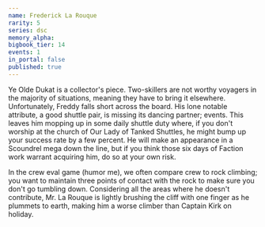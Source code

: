 ```yaml
---
name: Frederick La Rouque
rarity: 5
series: dsc
memory_alpha:
bigbook_tier: 14
events: 1
in_portal: false
published: true
---
```


Ye Olde Dukat is a collector's piece. Two-skillers are not worthy voyagers in the majority of situations, meaning they have to bring it elsewhere. Unfortunately, Freddy falls short across the board. His lone notable attribute, a good shuttle pair, is missing its dancing partner; events. This leaves him mopping up in some daily shuttle duty where, if you don't worship at the church of Our Lady of Tanked Shuttles, he might bump up your success rate by a few percent. He will make an appearance in a Scoundrel mega down the line, but if you think those six days of Faction work warrant acquiring him, do so at your own risk.

In the crew eval game (humor me), we often compare crew to rock climbing; you want to maintain three points of contact with the rock to make sure you don't go tumbling down. Considering all the areas where he doesn't contribute, Mr. La Rouque is lightly brushing the cliff with one finger as he plummets to earth, making him a worse climber than Captain Kirk on holiday.
